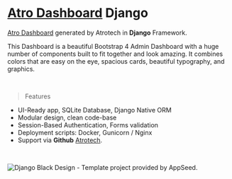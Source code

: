 
# [Atro Dashboard](https://github.com/nimadorostkar/django_dashboard) Django

[Atro Dashboard](https://github.com/nimadorostkar/django_dashboard) generated by Atrotech in **Django** Framework.

This Dashboard is a beautiful Bootstrap 4 Admin Dashboard with a huge number of components built to fit together and look amazing. It combines colors that are easy on the eye, spacious cards, beautiful typography, and graphics.

<br />

> Features

- UI-Ready app, SQLite Database, Django Native ORM
- Modular design, clean code-base
- Session-Based Authentication, Forms validation
- Deployment scripts: Docker, Gunicorn / Nginx
- Support via **Github** [Atrotech](https://github.com/atrotech).

<br />


![Django Black Design - Template project provided by AppSeed.](https://github.com/nimadorostkar/django_dashboard/ScreenShot.png)
